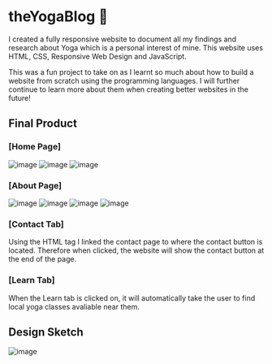 # theYogaBlog 🧘
I created a fully responsive website to document all my findings and research about Yoga which is a personal interest of mine. This website uses HTML, CSS, Responsive Web Design and JavaScript. 

This was a fun project to take on as I learnt so much about how to build a website from scratch using the programming languages. I will further continue to learn more about them when creating better websites in the future!

## Final Product
### [Home Page]
![image](https://user-images.githubusercontent.com/101668694/167216206-cf0b8784-8753-43c2-930d-680d2ed5c904.png)
![image](https://user-images.githubusercontent.com/101668694/167216227-da272f7e-4549-4dc4-bfcd-e2ca98bc4e47.png)
![image](https://user-images.githubusercontent.com/101668694/167216243-9a480a63-5d92-4107-b4bc-2934eb3c7707.png)

### [About Page]
![image](https://user-images.githubusercontent.com/101668694/167217965-1e287f50-5eaa-49c9-8db2-71f10cdde49d.png)
![image](https://user-images.githubusercontent.com/101668694/167217976-5809b989-de75-4e7a-b0c8-4eac92dce2d1.png)
![image](https://user-images.githubusercontent.com/101668694/167217990-da7170a1-54ab-4c38-974b-8cd5149827be.png)
![image](https://user-images.githubusercontent.com/101668694/167218001-055c5908-5bcb-458f-ac63-db1d477ea86f.png)

### [Contact Tab]
Using the HTML <a> tag I linked the contact page to where the contact button is located. 
Therefore when clicked, the website will show the contact button at the end of the page.

### [Learn Tab]
When the Learn tab is clicked on, it will automatically take the user to find local yoga classes avaliable near them.
  
## Design Sketch
![image](https://user-images.githubusercontent.com/101668694/167164614-9a4ea2f5-031c-4722-9082-0e22041a46b5.png)

